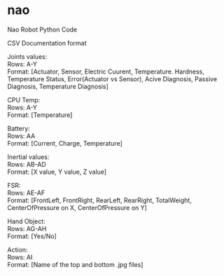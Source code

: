 # nao
Nao Robot Python Code




CSV Documentation format

  Joints values:    
      Rows: A-Y       
      Format: [Actuator, Sensor, Electric Cuurent, Temperature. Hardness, Temperature Status, Error(Actuator vs Sensor), Acive Diagnosis, Passive Diagnosis, Temperature Diagnosis]
  
  CPU Temp:     
      Rows: A-Y       
      Format: [Temperature]
  
  Battery:      
     Rows: AA           
     Format: [Current, Charge, Temperature]
  
  Inertial values:      
      Rows: AB-AD         
     Format: [X value, Y value, Z value]
  
  FSR:        
      Rows: AE-AF              
     Format: [FrontLeft, FrontRight, RearLeft, RearRight, TotalWeight, CenterOfPressure on X, CenterOfPressure on Y]
  
  Hand Object:        
      Rows: AG-AH             
     Format: [Yes/No]
  
  Action:         
      Rows: AI        
      Format: [Name of the top and bottom .jpg files]
     
